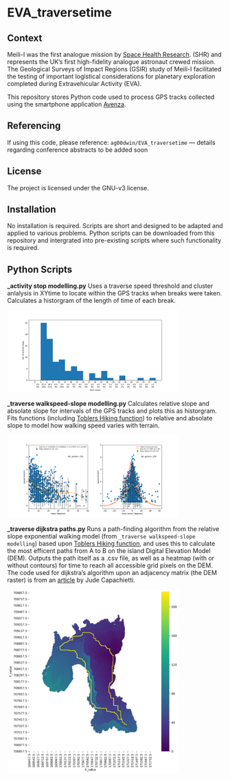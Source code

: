 # EVA_traversetime

## Context
Meili-I was the first analogue  mission by [Space Health Research](https://spacehealthresearch.com/). (SHR) and represents the UK’s first high-fidelity analogue astronaut crewed mission. The Geological Surveys of Impact Regions (GSIR) study of Meili-I facilitated the testing of important logistical considerations for planetary exploration completed during Extravehicular Activity (EVA). 

This repository stores Python code used to process GPS tracks collected using the smartphone application [Avenza](https://www.avenza.com/avenza-maps/).

## Referencing
If using this code, please reference: ``ag00dwin/EVA_traversetime`` — details regarding conference abstracts to be added soon

## License
The project is licensed under the GNU-v3 license.

## Installation 
No installation is required. Scripts are short and designed to be adapted and applied to various problems. Python scripts can be downloaded from this repository and intergrated into pre-existing scripts where such functionality is required.

## Python Scripts

**_activity stop modelling.py** 
Uses a traverse speed threshold and cluster anlalysis in XYtime to locate within the GPS tracks when breaks were taken. Calculates a historgram of the length of time of each break. 

<img src="https://github.com/ag00dwin/EVA_traversetime/blob/main/_output/_activity%20stop%20modelling_hist.png" width="400">

**_traverse walkspeed-slope modelling.py** 
Calculates relative slope and absolate slope for intervals of the GPS tracks and plots this as historgram. Fits functions (including [Toblers Hiking function](https://en.wikipedia.org/wiki/Tobler%27s_hiking_function)) to relative and absolate slope to model how walking speed varies with terrain. 

<img src="https://github.com/ag00dwin/EVA_traversetime/blob/main/_output/_traverse%20walkspeed-slope%20modelling_plot.png" width="400">

**_traverse dijkstra paths.py** 
Runs a path-finding algorithm from the relative slope exponential walking model (from ``_traverse walkspeed-slope modelling``) based upon [Toblers Hiking function](https://en.wikipedia.org/wiki/Tobler%27s_hiking_function), and uses this to calculate the most efficent paths from A to B on the island Digital Elevation Model (DEM). Outputs the path itself as a .csv file, as well as a heatmap (with or without contours) for time to reach all accessible grid pixels on the DEM. The code used for dijkstra’s algorithm upon an adjacency matrix (the DEM raster) is from an [article](https://judecapachietti.medium.com/dijkstras-algorithm-for-adjacency-matrix-in-python-a0966d7093e8) by Jude Capachietti. 

<img src="https://github.com/ag00dwin/EVA_traversetime/blob/main/_output/da_map_(100%2C%20371)_plot%20annotations.png" width="400">
